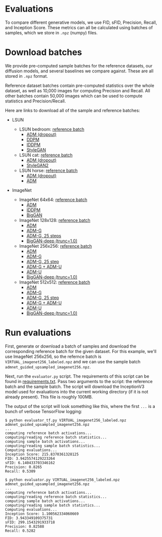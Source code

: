 # Evaluations

To compare different generative models, we use FID, sFID, Precision, Recall, and Inception Score. These metrics can all be calculated using batches of samples, which we store in `.npz` (numpy) files.

# Download batches

We provide pre-computed sample batches for the reference datasets, our diffusion models, and several baselines we compare against. These are all stored in `.npz` format.

Reference dataset batches contain pre-computed statistics over the whole dataset, as well as 10,000 images for computing Precision and Recall. All other batches contain 50,000 images which can be used to compute statistics and Precision/Recall.

Here are links to download all of the sample and reference batches:

 * LSUN
   * LSUN bedroom: [reference batch](https://openaipublic.blob.core.windows.net/diffusion/jul-2021/ref_batches/lsun/bedroom/VIRTUAL_lsun_bedroom256.npz)
     * [ADM (dropout)](https://openaipublic.blob.core.windows.net/diffusion/jul-2021/ref_batches/lsun/bedroom/admnet_dropout_lsun_bedroom.npz)
     * [DDPM](https://openaipublic.blob.core.windows.net/diffusion/jul-2021/ref_batches/lsun/bedroom/ddpm_lsun_bedroom.npz)
     * [IDDPM](https://openaipublic.blob.core.windows.net/diffusion/jul-2021/ref_batches/lsun/bedroom/iddpm_lsun_bedroom.npz)
     * [StyleGAN](https://openaipublic.blob.core.windows.net/diffusion/jul-2021/ref_batches/lsun/bedroom/stylegan_lsun_bedroom.npz)
   * LSUN cat: [reference batch](https://openaipublic.blob.core.windows.net/diffusion/jul-2021/ref_batches/lsun/cat/VIRTUAL_lsun_cat256.npz)
     * [ADM (dropout)](https://openaipublic.blob.core.windows.net/diffusion/jul-2021/ref_batches/lsun/cat/admnet_dropout_lsun_cat.npz)
     * [StyleGAN2](https://openaipublic.blob.core.windows.net/diffusion/jul-2021/ref_batches/lsun/cat/stylegan2_lsun_cat.npz)
   * LSUN horse: [reference batch](https://openaipublic.blob.core.windows.net/diffusion/jul-2021/ref_batches/lsun/horse/VIRTUAL_lsun_horse256.npz)
     * [ADM (dropout)](https://openaipublic.blob.core.windows.net/diffusion/jul-2021/ref_batches/lsun/horse/admnet_dropout_lsun_horse.npz)
     * [ADM](https://openaipublic.blob.core.windows.net/diffusion/jul-2021/ref_batches/lsun/horse/admnet_lsun_horse.npz)

 * ImageNet
   * ImageNet 64x64: [reference batch](https://openaipublic.blob.core.windows.net/diffusion/jul-2021/ref_batches/imagenet/64/VIRTUAL_imagenet64_labeled.npz)
     * [ADM](https://openaipublic.blob.core.windows.net/diffusion/jul-2021/ref_batches/imagenet/64/admnet_imagenet64.npz)
     * [IDDPM](https://openaipublic.blob.core.windows.net/diffusion/jul-2021/ref_batches/imagenet/64/iddpm_imagenet64.npz)
     * [BigGAN](https://openaipublic.blob.core.windows.net/diffusion/jul-2021/ref_batches/imagenet/64/biggan_deep_imagenet64.npz)
   * ImageNet 128x128: [reference batch](https://openaipublic.blob.core.windows.net/diffusion/jul-2021/ref_batches/imagenet/128/VIRTUAL_imagenet128_labeled.npz)
     * [ADM](https://openaipublic.blob.core.windows.net/diffusion/jul-2021/ref_batches/imagenet/128/admnet_imagenet128.npz)
     * [ADM-G](https://openaipublic.blob.core.windows.net/diffusion/jul-2021/ref_batches/imagenet/128/admnet_guided_imagenet128.npz)
     * [ADM-G, 25 steps](https://openaipublic.blob.core.windows.net/diffusion/jul-2021/ref_batches/imagenet/128/admnet_guided_25step_imagenet128.npz)
     * [BigGAN-deep (trunc=1.0)](https://openaipublic.blob.core.windows.net/diffusion/jul-2021/ref_batches/imagenet/128/biggan_deep_trunc1_imagenet128.npz)
   * ImageNet 256x256: [reference batch](https://openaipublic.blob.core.windows.net/diffusion/jul-2021/ref_batches/imagenet/256/VIRTUAL_imagenet256_labeled.npz)
     * [ADM](https://openaipublic.blob.core.windows.net/diffusion/jul-2021/ref_batches/imagenet/256/admnet_imagenet256.npz)
     * [ADM-G](https://openaipublic.blob.core.windows.net/diffusion/jul-2021/ref_batches/imagenet/256/admnet_guided_imagenet256.npz)
     * [ADM-G, 25 step](https://openaipublic.blob.core.windows.net/diffusion/jul-2021/ref_batches/imagenet/256/admnet_guided_25step_imagenet256.npz)
     * [ADM-G + ADM-U](https://openaipublic.blob.core.windows.net/diffusion/jul-2021/ref_batches/imagenet/256/admnet_guided_upsampled_imagenet256.npz)
     * [ADM-U](https://openaipublic.blob.core.windows.net/diffusion/jul-2021/ref_batches/imagenet/256/admnet_upsampled_imagenet256.npz)
     * [BigGAN-deep (trunc=1.0)](https://openaipublic.blob.core.windows.net/diffusion/jul-2021/ref_batches/imagenet/256/biggan_deep_trunc1_imagenet256.npz)
   * ImageNet 512x512: [reference batch](https://openaipublic.blob.core.windows.net/diffusion/jul-2021/ref_batches/imagenet/512/VIRTUAL_imagenet512.npz)
     * [ADM](https://openaipublic.blob.core.windows.net/diffusion/jul-2021/ref_batches/imagenet/512/admnet_imagenet512.npz)
     * [ADM-G](https://openaipublic.blob.core.windows.net/diffusion/jul-2021/ref_batches/imagenet/512/admnet_guided_imagenet512.npz)
     * [ADM-G, 25 step](https://openaipublic.blob.core.windows.net/diffusion/jul-2021/ref_batches/imagenet/512/admnet_guided_25step_imagenet512.npz)
     * [ADM-G + ADM-U](https://openaipublic.blob.core.windows.net/diffusion/jul-2021/ref_batches/imagenet/512/admnet_guided_upsampled_imagenet512.npz)
     * [ADM-U](https://openaipublic.blob.core.windows.net/diffusion/jul-2021/ref_batches/imagenet/512/admnet_upsampled_imagenet512.npz)
     * [BigGAN-deep (trunc=1.0)](https://openaipublic.blob.core.windows.net/diffusion/jul-2021/ref_batches/imagenet/512/biggan_deep_trunc1_imagenet512.npz)

# Run evaluations

First, generate or download a batch of samples and download the corresponding reference batch for the given dataset. For this example, we'll use ImageNet 256x256, so the refernce batch is `VIRTUAL_imagenet256_labeled.npz` and we can use the sample batch `admnet_guided_upsampled_imagenet256.npz`.

Next, run the `evaluator.py` script. The requirements of this script can be found in [requirements.txt](requirements.txt). Pass two arguments to the script: the reference batch and the sample batch. The script will download the InceptionV3 model used for evaluations into the current working directory (if it is not already present). This file is roughly 100MB.

The output of the script will look something like this, where the first `...` is a bunch of verbose TensorFlow logging:

```
$ python evaluator_tf.py VIRTUAL_imagenet256_labeled.npz admnet_guided_upsampled_imagenet256.npz
...
computing reference batch activations...
computing/reading reference batch statistics...
computing sample batch activations...
computing/reading sample batch statistics...
Computing evaluations...
Inception Score: 215.8370361328125
FID: 3.9425574129223264
sFID: 6.140433703346162
Precision: 0.8265
Recall: 0.5309
```

```
$ python evaluator.py VIRTUAL_imagenet256_labeled.npz admnet_guided_upsampled_imagenet256.npz
...
computing reference batch activations...
computing/reading reference batch statistics...
computing sample batch activations...
computing/reading sample batch statistics...
Computing evaluations...
Inception Score: 1.100562334060669
FID: 3.943349109375731
sFID: 299.1543291933718
Precision: 0.82588
Recall: 0.5282
```

